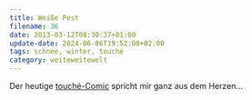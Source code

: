 ```yaml
---
title: Weiße Pest
filename: 36
date: 2013-03-12T08:30:37+01:00
update-date: 2024-06-06T19:52:00+02:00
tags: schnee, winter, touché
category: weiteweitewelt
---
```


Der heutige [touché-Comic](http://www.taz.de/digitaz/.tom/tomdestages?day=2013/03/12) spricht mir ganz aus dem Herzen…
